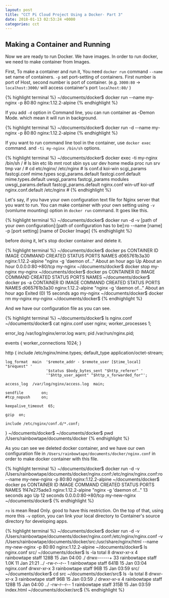 ```yaml
---
layout: post
title: "CCT Pi Cloud Project Using a Docker- Part 3"
date: 2018-01-13 02:53:24 +0000
categories: cct
---
```


## Making a Container and Running

Now we are ready to run Docker. We have images.
In order to run docker, we need to make container from Images.

First, To make a container and run it,
You need `docker run` command
`--name` set name of containers.
`-p` set port-setting of containers. First number is port of Host, second number is port of container.
(e.g. `3000:80` -> `localhost:3000/` will access container's port `localhost:80/` )

{% highlight terminal %}
~/documents/docker$ docker run --name my-nginx -p 80:80 nginx:1.12.2-alpine
{% endhighlight %}


If you add `-d` option in Command line, you can run container as -Demon Mode.
which mean it will run in background.

{% highlight terminal %}
~/documents/docker$ docker run -d --name my-nginx -p 80:80 nginx:1.12.2-alpine
{% endhighlight %}

If you want to run command line tool in the container, use `docker exec` command.
and `-ti my-nginx /bin/sh` options.

{% highlight terminal %}
~/documents/docker$ docker exec -ti my-nginx /bin/sh
/ # ls
bin    etc    lib    mnt    root   sbin   sys    usr
dev    home   media  proc   run    srv    tmp    var
/ # cd etc/nginx/
/etc/nginx # ls
conf.d                  koi-win                 scgi_params
fastcgi.conf            mime.types              scgi_params.default
fastcgi.conf.default    mime.types.default      uwsgi_params
fastcgi_params          modules                 uwsgi_params.default
fastcgi_params.default  nginx.conf              win-utf
koi-utf                 nginx.conf.default
/etc/nginx #
{% endhighlight %}

Let's say, if you have your own configuration text file for Nginx server that you want to run.
You can make container with your own setting using `-v` (vomlume mounting) option in `docker run` command.
It goes like this.

{% highlight terminal %}
~/documents/docker$ docker run -d -v [path of your own configuration]:[path of configuration has to be]:ro --name [name] -p [port setting] [name of Docker Image]
{% endhighlight %}

before doing it, let's stop docker container and delete it.

{% highlight terminal %}
~/documents/docker$ docker ps
CONTAINER ID        IMAGE                 COMMAND                  CREATED             STATUS              PORTS                NAMES
d065761b3a30        nginx:1.12.2-alpine   "nginx -g 'daemon of…"   About an hour ago   Up About an hour    0.0.0.0:80->80/tcp   my-nginx
~/documents/docker$ docker stop my-nginx
my-nginx
~/documents/docker$ docker ps
CONTAINER ID        IMAGE               COMMAND             CREATED             STATUS              PORTS               NAMES
~/documents/docker$ docker ps -a
CONTAINER ID        IMAGE                 COMMAND                  CREATED             STATUS                      PORTS               NAMES
d065761b3a30        nginx:1.12.2-alpine   "nginx -g 'daemon of…"   About an hour ago   Exited (0) 15 seconds ago                       my-nginx
~/documents/docker$ docker rm my-nginx
my-nginx
~/documents/docker$
{% endhighlight %}

And we have our configuration file as you can see.

{% highlight terminal %}
~/documents/docker$ ls
nginx.conf
~/documents/docker$ cat nginx.conf
user  nginx;
worker_processes  1;

error_log  /var/log/nginx/error.log warn;
pid        /var/run/nginx.pid;


events {
    worker_connections  1024;
}


http {
    include       /etc/nginx/mime.types;
    default_type  application/octet-stream;

    log_format  main  '$remote_addr - $remote_user [$time_local] "$request" '
                      '$status $body_bytes_sent "$http_referer" '
                      '"$http_user_agent" "$http_x_forwarded_for"';

    access_log  /var/log/nginx/access.log  main;

    sendfile        on;
    #tcp_nopush     on;

    keepalive_timeout  65;

    gzip  on;

    include /etc/nginx/conf.d/*.conf;
}
~/documents/docker$
~/documents/docker$ pwd
/Users/rainbowtape/documents/docker
{% endhighlight %}


As you can see we deleted docker container, and we have our own configuration file in `/Users/rainbowtape/documents/docker/nginx.conf`
in order to make docker container with this file.

{% highlight terminal %}
~/documents/docker$ docker run -d -v /Users/rainbowtape/documents/docker/nginx.conf:/etc/nginx/nginx.conf:ro --name my-new-nginx -p 80:80 nginx:1.12.2-alpine
~/documents/docker$ docker ps
CONTAINER ID        IMAGE                 COMMAND                  CREATED             STATUS              PORTS                NAMES
1f47e275ade3        nginx:1.12.2-alpine   "nginx -g 'daemon of…"   13 seconds ago      Up 12 seconds       0.0.0.0:80->80/tcp   my-new-nginx
~/documents/docker$
{% endhighlight %}

`ro` is mean Read Only. good to have this restriction.
On the top of that, using more this `-v` option, you can link your local directory to Container's source directory for developing apps.

{% highlight terminal %}
~/documents/docker$ docker run -d -v /Users/rainbowtape/documents/docker/nginx.conf:/etc/nginx/nginx.conf -v /Users/rainbowtape/documents/docker/src:/usr/share/nginx/html --name my-new-nginx -p 80:80 nginx:1.12.2-alpine
~/documents/docker$ ls
nginx.conf  src/
~/documents/docker$ ls -la
total 8
drwxr-xr-x   4 rainbowtape  staff   128B 15 Jan 04:00 ./
drwx------+ 33 rainbowtape  staff   1.0K 11 Jan 21:21 ../
-rw-r--r--   1 rainbowtape  staff   641B 15 Jan 03:04 nginx.conf
drwxr-xr-x   3 rainbowtape  staff    96B 15 Jan 03:59 src/
~/documents/docker$ cd src
~/documents/docker/src$ ls -la
total 8
drwxr-xr-x  3 rainbowtape  staff    96B 15 Jan 03:59 ./
drwxr-xr-x  4 rainbowtape  staff   128B 15 Jan 04:00 ../
-rw-r--r--  1 rainbowtape  staff   315B 15 Jan 03:59 index.html
~/documents/docker/src$
{% endhighlight %}
